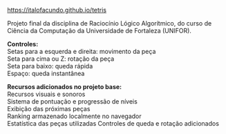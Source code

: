 https://italofacundo.github.io/tetris
  
Projeto final da disciplina de Raciocínio Lógico Algorítmico, do curso de Ciência da Computação da Universidade de Fortaleza (UNIFOR).  
  
**Controles:**  
Setas para a esquerda e direita: movimento da peça  
Seta para cima ou Z: rotação da peça  
Seta para baixo: queda rápida  
Espaço: queda instantânea  
  
**Recursos adicionados no projeto base:**  
Recursos visuais e sonoros  
Sistema de pontuação e progressão de níveis  
Exibição das próximas peças  
Ranking armazenado localmente no navegador  
Estatística das peças utilizadas
Controles de queda e rotação adicionados
